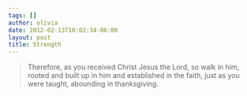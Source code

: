 ```yaml
---
tags: []
author: olivia
date: 2012-02-13T10:02:34-06:00
layout: post
title: Strength
---
```


> Therefore, as you received Christ Jesus the Lord, so walk in him, rooted and built up in him and established in the faith, just as you were taught, abounding in thanksgiving.
